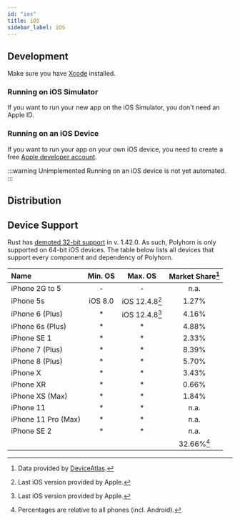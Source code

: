```yaml
---
id: "ios"
title: iOS
sidebar_label: iOS
---
```


## Development

Make sure you have [Xcode](https://developer.apple.com/xcode/) installed.

### Running on iOS Simulator

If you want to run your new app on the iOS Simulator, you don't need an Apple ID.

### Running on an iOS Device

If you want to run your app on your own iOS device, you need to create a free
[Apple developer account](https://developer.apple.com/).

:::warning Unimplemented
Running on an iOS device is not yet automated.
:::

## Distribution

## Device Support

Rust has [demoted 32-bit support](https://blog.rust-lang.org/2020/01/03/reducing-support-for-32-bit-apple-targets.html) in v. 1.42.0.
As such, Polyhorn is only supported on 64-bit iOS devices. The table below lists
all devices that support every component and dependency of Polyhorn.

| Name                | Min. OS | Max. OS        | Market Share[^3] |
|:--------------------|:-------:|:--------------:|:----------------:|
| iPhone 2G to 5      | -       | -              | n.a.             |
| iPhone 5s           | iOS 8.0 | iOS 12.4.8[^2] | 1.27%            |
| iPhone 6 (Plus)     | *       | iOS 12.4.8[^2] | 4.16%            |
| iPhone 6s (Plus)    | *       | *              | 4.88%            |
| iPhone SE 1         | *       | *              | 2.33%            |
| iPhone 7 (Plus)     | *       | *              | 8.39%            |
| iPhone 8 (Plus)     | *       | *              | 5.70%            |
| iPhone X            | *       | *              | 3.43%            |
| iPhone XR           | *       | *              | 0.66%            |
| iPhone XS (Max)     | *       | *              | 1.84%            |
| iPhone 11           | *       | *              | n.a.             |
| iPhone 11 Pro (Max) | *       | *              | n.a.             |
| iPhone SE 2         | *       | *              | n.a.             |
|                     |         |                | 32.66%[^1]       |

[^2]: Last iOS version provided by Apple.

[^1]: Percentages are relative to all phones (incl. Android).

[^3]: Data provided by [DeviceAtlas](https://deviceatlas.com/blog/most-popular-iphones).